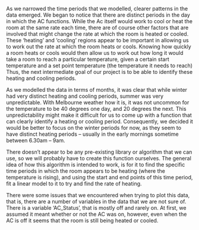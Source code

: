 
As we narrowed the time periods that we modelled, clearer patterns in the data emerged. We began to notice that there are distinct periods in the day in which the AC functions. While the Ac itself would work to cool or heat the room at the same rate each time, there are of course other factors that are involved that might change the rate at which the room is heated or cooled. These ‘heating’ and ‘cooling’ regions appear to be important in allowing us to work out the rate at which the room heats or cools. Knowing how quickly a room heats or cools would then allow us to work out how long it would take a room to reach a particular temperature, given a certain start temperature and a set point temperature (the temperature it needs to reach) Thus, the next intermediate goal of our project is to be able to identify these heating and cooling periods. 

As we modelled the data in terms of months, it was clear that while winter had very distinct heating and cooling periods, summer was very unpredictable. With Melbourne weather how it is, it was not uncommon for the temperature to be 40 degrees one day, and 20 degrees the next. This unpredictability might make it difficult for us to come up with a function that can clearly identify a heating or cooling period. Consequently, we decided it would be better to focus on the winter periods for now, as they seem to have distinct heating periods – usually in the early mornings sometime between 6.30am – 9am.

There doesn’t appear to be any pre-existing library or algorithm that we can use, so we will probably have to create this function ourselves. The general idea of how this algorithm is intended to work, is for it to find the specific time periods in which the room appears to be heating (where the temperature is rising), and using the start and end points of this time period, fit a linear model to it to try and find the rate of heating. 

There were some issues that we encountered when trying to plot this data, that is, there are a number of variables in the data that we are not sure of. There is a variable ‘AC_Status’, that is mostly off and rarely on. At first, we assumed it meant whether or not the AC was on, however, even when the AC is off it seems that the room is still being heated or cooled. 
